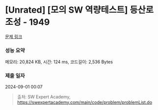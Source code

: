 # [Unrated] [모의 SW 역량테스트] 등산로 조성 - 1949 

[문제 링크](https://swexpertacademy.com/main/code/problem/problemDetail.do?contestProbId=AV5PoOKKAPIDFAUq) 

### 성능 요약

메모리: 20,824 KB, 시간: 124 ms, 코드길이: 2,536 Bytes

### 제출 일자

2024-09-01 00:07



> 출처: SW Expert Academy, https://swexpertacademy.com/main/code/problem/problemList.do
